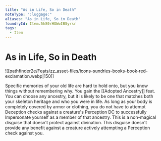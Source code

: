 ```yaml
---
title: "As in Life, So in Death"
noteType: ":luggage:"
aliases: "As in Life, So in Death"
foundryId: Item.5h80rHOWwIBSyrsr
tags:
  - Item
---
```


# As in Life, So in Death
![[pathfinder2e/Feats/zz_asset-files/icons-sundries-books-book-red-exclamation.webp|150]]

Specific memories of your old life are hard to hold onto, but you know things without remembering why. You gain the [[Adopted Ancestry]] feat. You can choose any ancestry, but it is likely to be one that matches both your skeleton heritage and who you were in life. As long as your body is completely covered by armor or clothing, you do not have to attempt Deception checks against a creature's Perception DC to successfully Impersonate yourself as a member of that ancestry. This is a non-magical disguise that doesn't protect against divination. This disguise doesn't provide any benefit against a creature actively attempting a Perception check against you.
